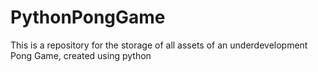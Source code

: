 # PythonPongGame
This is a repository for the storage of all assets of an underdevelopment Pong Game, created using python
